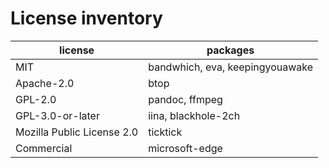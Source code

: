# License inventory

| license                    | packages                        |
| -------------------------- | ------------------------------- |
| MIT                        | bandwhich, eva, keepingyouawake |
| Apache-2.0                 | btop                            |
| GPL-2.0                    | pandoc, ffmpeg                  |
| GPL-3.0-or-later           | iina, blackhole-2ch             |
| Mozilla Public License 2.0 | ticktick                        |
| Commercial                 | microsoft-edge                  |
